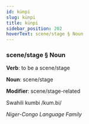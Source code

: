```yaml
---
id: künpi
slug: künpi
title: künpi
sidebar_position: 202
hoverText: scene/stage § Noun
---
```


### scene/stage § Noun

**Verb**: to be a scene/stage

**Noun**: scene/stage

**Modifier**: scene/stage-related

Swahili kumbi /kum.bi/

*Niger-Congo Language Family*